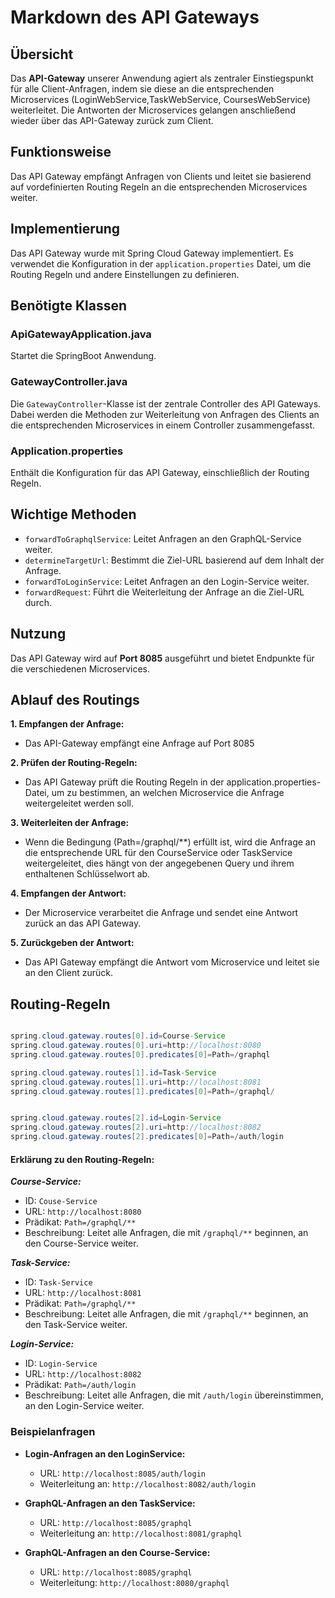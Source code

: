 # Markdown des API Gateways

## Übersicht
Das **API-Gateway** unserer Anwendung agiert als zentraler Einstiegspunkt für alle Client-Anfragen, indem sie diese an die entsprechenden Microservices (LoginWebService,TaskWebService, CoursesWebService) weiterleitet. Die Antworten der Microservices gelangen anschließend wieder über das API-Gateway zurück zum Client.

## Funktionsweise 
Das API Gateway empfängt Anfragen von Clients und leitet sie basierend auf vordefinierten Routing Regeln an die entsprechenden Microservices weiter.

## Implementierung
Das API Gateway wurde mit Spring Cloud Gateway implementiert. Es verwendet die Konfiguration in der ``application.properties`` Datei, um die Routing Regeln und andere Einstellungen zu definieren.

## Benötigte Klassen 

### ApiGatewayApplication.java
Startet die SpringBoot Anwendung.

### GatewayController.java
Die `GatewayController`-Klasse ist der zentrale Controller des API Gateways. Dabei werden die Methoden zur Weiterleitung von Anfragen des Clients
an die entsprechenden Microservices in einem Controller zusammengefasst.

### Application.properties
Enthält die Konfiguration für das API Gateway, einschließlich der Routing Regeln. 

## Wichtige Methoden

- ``forwardToGraphqlService``: Leitet Anfragen an den GraphQL-Service weiter.
 - ``determineTargetUrl``: Bestimmt die Ziel-URL basierend auf dem Inhalt der Anfrage.
 - ``forwardToLoginService``: Leitet Anfragen an den Login-Service weiter.
 - ``forwardRequest``: Führt die Weiterleitung der Anfrage an die Ziel-URL durch.

## Nutzung
Das API Gateway wird auf **Port 8085** ausgeführt und bietet Endpunkte für die verschiedenen Microservices.

## Ablauf des Routings
 **1. Empfangen der Anfrage:**
- Das API-Gateway empfängt eine Anfrage auf Port 8085

**2. Prüfen der Routing-Regeln:**
- Das API Gateway prüft die Routing Regeln in der application.properties-Datei, um zu bestimmen, an welchen Microservice die Anfrage weitergeleitet werden soll. 

**3. Weiterleiten der Anfrage:**
- Wenn die Bedingung (Path=/graphql/**)
erfüllt ist, wird die Anfrage an die entsprechende URL für den CourseService oder TaskService weitergeleitet, dies hängt von der angegebenen Query und ihrem enthaltenen Schlüsselwort ab. 

**4. Empfangen der Antwort:**
- Der Microservice verarbeitet die Anfrage und sendet eine Antwort zurück an das API Gateway.

**5. Zurückgeben der Antwort:**
- Das API Gateway empfängt die Antwort vom Microservice und leitet sie an den Client zurück.

## Routing-Regeln
```java

spring.cloud.gateway.routes[0].id=Course-Service
spring.cloud.gateway.routes[0].uri=http://localhost:8080
spring.cloud.gateway.routes[0].predicates[0]=Path=/graphql

spring.cloud.gateway.routes[1].id=Task-Service
spring.cloud.gateway.routes[1].uri=http://localhost:8081
spring.cloud.gateway.routes[1].predicates[0]=Path=/graphql/


spring.cloud.gateway.routes[2].id=Login-Service
spring.cloud.gateway.routes[2].uri=http://localhost:8082
spring.cloud.gateway.routes[2].predicates[0]=Path=/auth/login
```

#### Erklärung zu den Routing-Regeln:

***Course-Service:***
- ID: ``Couse-Service``
- URL:  ``http://localhost:8080``
- Prädikat:  ``Path=/graphql/**``
- Beschreibung: Leitet alle Anfragen, die mit  ``/graphql/**`` beginnen, an den Course-Service weiter.

***Task-Service:***
- ID: ``Task-Service``
- URL:  ``http://localhost:8081``
- Prädikat:  ``Path=/graphql/**``
- Beschreibung: Leitet alle Anfragen, die mit  ``/graphql/**`` beginnen, an den Task-Service weiter.

***Login-Service:***
- ID: ``Login-Service``
- URL:  ``http://localhost:8082``
- Prädikat:  ``Path=/auth/login``
- Beschreibung: Leitet alle Anfragen, die mit  ``/auth/login`` übereinstimmen, an den Login-Service weiter.


### Beispielanfragen
- **Login-Anfragen an den LoginService:**
  - URL: ``http://localhost:8085/auth/login``
  - Weiterleitung an: ``http://localhost:8082/auth/login``

- **GraphQL-Anfragen an den TaskService:**
  - URL:  ``http://localhost:8085/graphql``
  - Weiterleitung an: ``http://localhost:8081/graphql``

- **GraphQL-Anfragen an den Course-Service:**
  - URL: ``http://localhost:8085/graphql``
  - Weiterleitung: ``http://localhost:8080/graphql``

